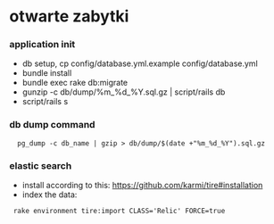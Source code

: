 # otwarte zabytki

### application init
 - db setup, cp config/database.yml.example config/database.yml
 - bundle install
 - bundle exec rake db:migrate
 - gunzip -c db/dump/%m_%d_%Y.sql.gz | script/rails db
 - script/rails s

### db dump command
```bash:
  pg_dump -c db_name | gzip > db/dump/$(date +"%m_%d_%Y").sql.gz
```

### elastic search
 - install according to this: https://github.com/karmi/tire#installation
 - index the data:

 ```bash:
  rake environment tire:import CLASS='Relic' FORCE=true
 ```